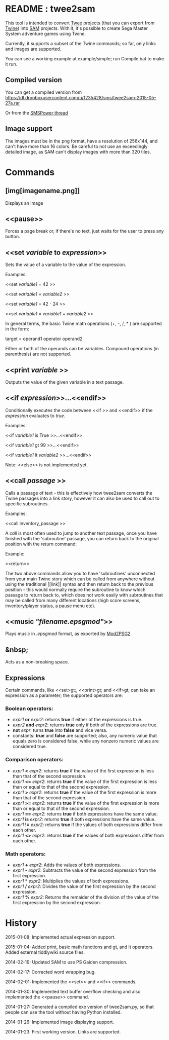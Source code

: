 README : twee2sam
======

This tool is intended to convert [Twee] projects (that you can export from [Twine]) into [SAM] projects. With it, it's possible to create Sega Master System adventure games using Twine.

Currently, it supports a subset of the Twine commands; so far, only links and images are supported.

You can see a working example at example/simple; run Compile.bat to make it run.


Compiled version
----------------

You can get a compiled version from https://dl.dropboxusercontent.com/u/1235428/sms/twee2sam-2015-05-27a.rar

Or from the [SMSPower thread](http://www.smspower.org/forums/viewtopic.php?t=14568)


Image support
-------------

The images must be in the png format, have a resolution of 256x144, and can't have more than 16 colors. Be careful to not use an exceedingly detailed image, as SAM can't display images with more than 320 tiles. 

Commands
========

[img[imagename.png]]
--------------------

Displays an image

&lt;&lt;pause&gt;&gt;
---------

Forces a page break or, if there's no text, just waits for the user to press any button.

&lt;&lt;set *variable* to *expression*&gt;&gt;
---------

Sets the value of a variable to the value of the expression.

Examples:

&lt;&lt;set *variable1* = 42 &gt;&gt;

&lt;&lt;set *variable1* = *variable2* &gt;&gt;

&lt;&lt;set *variable1* = 42 - 24 &gt;&gt;

&lt;&lt;set *variable1* = *variable1* + *variable2* &gt;&gt;

In general terms, the basic Twine math operations (+, -, /, * ) are supported in the form:

target = operand1 operator operand2

Either or both of the operands can be variables. Compound operations (in parenthesis) are not supported.

&lt;&lt;print *variable* &gt;&gt;
---------

Outputs the value of the given variable in a text passage.

&lt;&lt;if *expression*&gt;&gt;...&lt;&lt;endif&gt;&gt;
---------

Conditionally executes the code between &lt;&lt;if &gt;&gt; and &lt;&lt;endif&gt;&gt; if the *expression* evaluates to *true*.

Examples:

&lt;&lt;if *variable1* is True &gt;&gt;...&lt;&lt;endif&gt;&gt;

&lt;&lt;if *variable1* gt 99 &gt;&gt;...&lt;&lt;endif&gt;&gt;

&lt;&lt;if *variable1* lt *variable2* &gt;&gt;...&lt;&lt;endif&gt;&gt;

Note: &lt;&lt;else&gt;&gt; is not implemented yet.

&lt;&lt;call *passage* &gt;&gt;
---------

Calls a passage of text - this is effectively how twee2sam converts the Twine passages into a link story, however it can also be used to call out to specific subroutines.

Examples:

&lt;&lt;call inventory_passage &gt;&gt;

A *call* is most often used to jump to another text passage, once you have finished with the 'subroutine' passage, you can return back to the original position with the *return* command:

Example:

&lt;&lt;return&gt;&gt;

The two above commands allow you to have 'subroutines' unconnected from your main Twine story which can be called from anywhere without using the traditional [[link]] syntax and then return back to the previous position - this would normally require the subroutine to know which passage to return back to, which does not work easily with subroutines that may be called from many different locations (high score screens, inventory/player status, a pause menu etc).

&lt;&lt;music *"filename.epsgmod"*&gt;&gt;
---------

Plays music in *.epsgmod* format, as exported by [Mod2PSG2]

&amp;nbsp;
-----------

Acts as a non-breaking space.

Expressions
-----------

Certain commands, like &lt;&lt;set&gt;gt;, &lt;&lt;print&gt;gt; and &lt;&lt;if&gt;gt; can take an expression as a parameter; the supported operators are:

### Boolean operators:
- *expr1* **or** *expr2*: returns **true** if either of the expressions is true.
- *expr2* **and** *expr2*: returns **true** only if both of the expressions are true.
- **not** *expr*: turns **true** into **false** and vice versa.
- constants: **true** and **false** are supported; also, any numeric value that equals zero is considered false, while any nonzero numeric values are considered true.

### Comparison operators:
- *expr1* **<** *expr2*: returns **true** if the value of the first expression is less than that of the second expression.
- *expr1* **<=** *expr2*: returns **true** if the value of the first expression is less than or equal to that of the second expression.
- *expr1* **>** *expr2*: returns **true** if the value of the first expression is more than that of the second expression.
- *expr1* **>=** *expr2*: returns **true** if the value of the first expression is more than or equal to that of the second expression.
- *expr1* **==** *expr2*: returns **true** if both expressions have the same value.
- *expr1* **is** *expr2*: returns **true** if both expressions have the same value.
- *expr1* **!=** *expr2*: returns **true** if the values of both expressions differ from each other.
- *expr1* **<>** *expr2*: returns **true** if the values of both expressions differ from each other.

### Math operators:
- *expr1* **+** *expr2*: Adds the values of both expressions.
- *expr1* **-** *expr2*: Subtracts the value of the second expression from the first expression.
- *expr1* * *expr2*: Multiplies the values of both expressions.
- *expr1* **/** *expr2*: Divides the value of the first expression by the second expression.
- *expr1* **%** *expr2*: Returns the remaider of the division of the value of the first expression by the second expression.


History
=======

2015-01-08: Implemented actual expression support.

2015-01-04: Added print, basic math functions and gt, and lt operators. Added external tiddlywiki source files.

2014-02-19: Updated SAM to use PS Gaiden compression.

2014-02-17: Corrected word wrapping bug.

2014-02-01: Implemented the &lt;&lt;set&gt;&gt; and &lt;&lt;if&gt;&gt; commands.

2014-01-30: Implemented text buffer overflow checking and also implemented the &lt;&lt;pause&gt;&gt; command.

2014-01-27: Generated a compiled exe version of twee2sam.py, so that people can use the tool without having Python installed.

2014-01-26: Implemented image displaying support.

2014-01-23: First working version. Links are supported.




[twee]: https://github.com/tweecode/twee "Twee story engine"
[twine]: https://github.com/tweecode/twine "A visual tool for creating interactive stories for the Web"
[SAM]: http://www.haroldo-ok.com/sam-simple-adventure-maker-sms/ "SAM - Simple Adventure Maker"
[Python]: http://www.python.org/ "Python Programming Language"
[Mod2PSG2]: http://www.smspower.org/Music/Mod2PSG2 "A tracker for the Sega Master System's sound chip"
